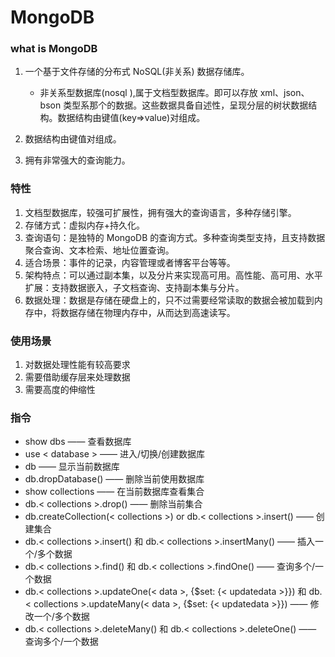 # MongoDB

### what is MongoDB

1. 一个基于文件存储的分布式 NoSQL(非关系) 数据存储库。

   - 非关系型数据库(nosql ),属于文档型数据库。即可以存放 xml、json、bson 类型系那个的数据。这些数据具备自述性，呈现分层的树状数据结构。数据结构由键值(key=>value)对组成。

2. 数据结构由键值对组成。
3. 拥有非常强大的查询能力。

### 特性

1. 文档型数据库，较强可扩展性，拥有强大的查询语言，多种存储引擎。
2. 存储方式：虚拟内存+持久化。
3. 查询语句：是独特的 MongoDB 的查询方式。多种查询类型支持，且支持数据聚合查询、文本检索、地址位置查询。
4. 适合场景：事件的记录，内容管理或者博客平台等等。
5. 架构特点：可以通过副本集，以及分片来实现高可用。高性能、高可用、水平扩展：支持数据嵌入，子文档查询、支持副本集与分片。
6. 数据处理：数据是存储在硬盘上的，只不过需要经常读取的数据会被加载到内存中，将数据存储在物理内存中，从而达到高速读写。

### 使用场景

1. 对数据处理性能有较高要求
2. 需要借助缓存层来处理数据
3. 需要高度的伸缩性

### 指令

- show dbs —— 查看数据库
- use < database > —— 进入/切换/创建数据库
- db —— 显示当前数据库
- db.dropDatabase() —— 删除当前使用数据库
- show collections —— 在当前数据库查看集合
- db.< collections >.drop() —— 删除当前集合
- db.createCollection(< collections >) or db.< collections >.insert() —— 创建集合
- db.< collections >.insert() 和 db.< collections >.insertMany() —— 插入一个/多个数据
- db.< collections >.find() 和 db.< collections >.findOne() —— 查询多个/一个数据
- db.< collections >.updateOne(< data >, {$set: {< updatedata >}}) 和 db.< collections >.updateMany(< data >, {$set: {< updatedata >}}) —— 修改一个/多个数据
- db.< collections >.deleteMany() 和 db.< collections >.deleteOne() —— 查询多个/一个数据
